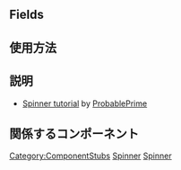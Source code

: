 <languages></languages>

## Fields

## 使用方法

## 説明

-   [Spinner tutorial](https://www.youtube.com/watch?v=VKEzfQLNtqs) by
    [ProbablePrime](User:ProbablePrime "wikilink")

## 関係するコンポーネント

[Category:ComponentStubs](Category:ComponentStubs "wikilink")
[Spinner](Category:Components{{#translation:}} "wikilink")
[Spinner](Category:Components:Transform:Drivers{{#translation:}} "wikilink")